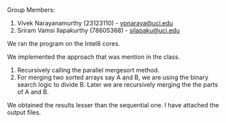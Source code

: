 Group Members:
1. Vivek Narayanamurthy (23123110) - vpnaraya@uci.edu
2. Sriram Vamsi Ilapakurthy (78605368) - silapaku@uci.edu

We ran the program on the Intel8 cores.

We implemented the approach that was mention in the class.
1. Recursively calling the parallel mergesort method.
2. For merging two sorted arrays say A and B, we are using the binary search logic to divide B. Later we are recursively merging the the parts of A and B. 

We obtained the results lesser than the sequential one. I have attached the output files.
